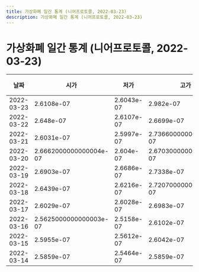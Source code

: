 ```yaml
---
title: 가상화폐 일간 통계 (니어프로토콜, 2022-03-23)
description: 가상화폐 일간 통계 (니어프로토콜, 2022-03-23)
---
```



가상화폐 일간 통계 (니어프로토콜, 2022-03-23)
===

|날짜|시가|저가|고가|종가|비고|
|--|--|--|--|--|--|
|2022-03-23|2.6108e-07|2.6043e-07|2.982e-07|2.9086e-07|    |
|2022-03-22|2.648e-07|2.6107e-07|2.6699e-07|2.6108e-07|    |
|2022-03-21|2.6031e-07|2.5997e-07|2.7366000000000003e-07|2.648e-07|    |
|2022-03-20|2.6662000000000004e-07|2.604e-07|2.6703000000000003e-07|2.604e-07|    |
|2022-03-19|2.6903e-07|2.6686e-07|2.7338e-07|2.6738e-07|    |
|2022-03-18|2.6439e-07|2.6216e-07|2.7207000000000003e-07|2.7185000000000004e-07|    |
|2022-03-17|2.6029e-07|2.6028e-07|2.6983e-07|2.6642e-07|    |
|2022-03-16|2.5625000000000003e-07|2.5158e-07|2.6102e-07|2.6029e-07|    |
|2022-03-15|2.5955e-07|2.5612e-07|2.6042e-07|2.5872e-07|    |
|2022-03-14|2.5859e-07|2.5464e-07|2.5859e-07|2.5709000000000003e-07|    |
